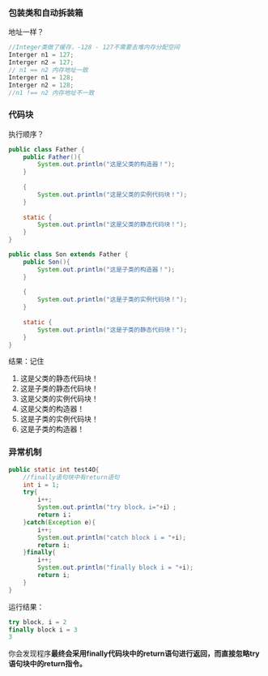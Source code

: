 ### 包装类和自动拆装箱

地址一样？

```java
//Integer类做了缓存，-128 - 127不需要去堆内存分配空间
Interger n1 = 127;
Interger n2 = 127;
// n1 == n2 内存地址一致
Interger n1 = 128;
Interger n2 = 128;
//n1 !== n2 内存地址不一致
```

### 代码块

执行顺序？

```java
public class Father {
    public Father(){
        System.out.println("这是父类的构造器！");
    }
    
    {
        System.out.println("这是父类的实例代码块！");
    }
    
    static {
        System.out.println("这是父类的静态代码块！");
    }
}
```

```java
public class Son extends Father {
    public Son(){
        System.out.println("这是子类的构造器！");
    }
    
    {
        System.out.println("这是子类的实例代码块！");
    }
    
    static {
        System.out.println("这是子类的静态代码块！");
    }
}
```

结果：记住

1. 这是父类的静态代码块！
2. 这是子类的静态代码块！
3. 这是父类的实例代码块！
4. 这是父类的构造器！
5. 这是子类的实例代码块！
6. 这是子类的构造器！

### 异常机制

```java
public static int test4O{
    //finally语句块中有return语句
    int i = 1;
    try{
        i++;
        System.out.println("try block，i="+i）;
        return i；
    }catch(Exception e){
    	i++;
        System.out.println("catch block i = "+i);
        return i;
    }finally{
        i++;
        System.out.println("finally block i = "+i);
        return i;
    }
}
```

运行结果：

```java
try block, i = 2
finally block i = 3
3
```

你会发现程序**最终会采用finally代码块中的return语句进行返回，而直接忽略try语句块中的return指令。**